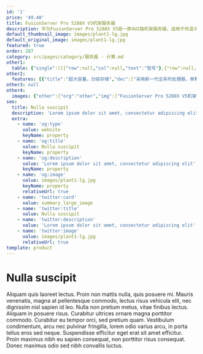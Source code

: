 ```yaml
---
id: '1'
price: '49.40'
title: FusionServer Pro 5288X V5机架服务器
description: 华为FusionServer Pro 5288X V5是一款4U2路机架服务器，适用于热温冷数据分级部署、历史数据归档等业务需求，凭借高效设计，在确保卓越计算性能的同时，提供灵活、超大容量的本地存储扩展能力，降低数据存储成本。5288X V5在4U空间里可配置2路处理器、24条DDR4内存及38*3.5”+6*2.5”（最多支持4*NVMe SSD）的本地存储资源，集成DEMT智能功耗管理、FDM智能故障管理等专利技术，可选配华为FusionDirector全生命周期管理软件，能够有效降低运营成本、提升投资回报。
default_thumbnail_image: images/plant1-lg.jpg
default_original_image: images/plant1-lg.jpg
featured: true
order: 287
category: src/pages/category/服务器 - 计算.md
other1: 
  table: {"single":[[{"row":null,"col":null,"text":"型号"},{"row":null,"col":null,"text":"FusionServer Pro 5288X V5"}],[{"row":null,"col":null,"text":"形态"},{"row":null,"col":null,"text":"4U机架服务器"}],[{"row":null,"col":null,"text":"处理器"},{"row":null,"col":null,"text":"1/2个第一代英特尔®至强®可扩展处理3100/4100/5100/6100/8100系列，最高205W\n1/2个第二代英特尔®至强®可扩展处理3200/4200/5200/6200/8200系列，最高205W\n"}],[{"row":null,"col":null,"text":"内存"},{"row":null,"col":null,"text":"24个DDR4内存插槽，最高2933MT/s"}],[{"row":null,"col":null,"text":"本地存储"},{"row":null,"col":null,"text":"前端：\n• 可以配置24个3.5英寸SAS/SATA硬盘\n后端：\n• 可以配置14个3.5英寸SAS/SATA硬盘+2个2.5英寸SAS/SATA硬盘+4个2.5英寸NVMe SSD硬盘（配置1个RAID控制标卡）\n• 可以配置14个3.5英寸SAS/SATA硬盘+4个2.5英寸NVMe SSD硬盘（配置2个RAID控制标卡）"}],[{"row":null,"col":null,"text":"RAID支持"},{"row":null,"col":null,"text":"可选配支持RAID0、1、1E、5、50、6、60等，支持Cache超级电容保护，提供RAID级别迁移、磁盘漫游、自诊断、Web远程设置等功能"}],[{"row":null,"col":null,"text":"网络"},{"row":null,"col":null,"text":"• 板载网卡：2个10GE接口\n• 灵活插卡：可选配2个OCP2.0标准网卡"}],[{"row":null,"col":null,"text":"PCIe扩展"},{"row":null,"col":null,"text":"最多11个PCIe 3.0扩展槽位，包括1个RAID卡专用的PCIe扩展卡，2个OCP2.0标准网卡"}],[{"row":null,"col":null,"text":"风扇"},{"row":null,"col":null,"text":"4个热拔插风扇，支持N+1冗余"}],[{"row":null,"col":null,"text":"电源"},{"row":null,"col":null,"text":"可配置2个冗余热插拔电源，支持1+1冗余，可选规格如下：\n• 900W AC白金电源\n• 2000W AC 白金电源"}],[{"row":null,"col":null,"text":"管理"},{"row":null,"col":null,"text":"• 华为iBMC芯片集成1个专用管理GE网口，提供全面的故障诊断、自动化运维、硬件安全加固等管理特性\n• iBMC支持Redﬁsh、SNMP、IPMI2.0等标准接口；提供基于HTML5/VNC KVM的远程管理界面；支持免CD部署和Agentless特性简化管理复杂度\n• 可选配华为FusionDirector管理软件，提供无状态计算、OS批量部署、固件自动升级等高级管理特性，实现全生命周期智能化、自动化管理"}],[{"row":null,"col":null,"text":"产品认证"},{"row":null,"col":null,"text":"CCC"}],[{"row":null,"col":null,"text":"安装套件"},{"row":null,"col":null,"text":"L型滑道、可伸缩滑道、抱轨"}],[{"row":null,"col":null,"text":"尺寸(高x宽x深)"},{"row":null,"col":null,"text":"机箱尺寸：175 mm×447 mm×748 mm"}],[{"row":null,"col":null,"text":"工作温度"},{"row":null,"col":null,"text":"5ºC - 40ºC（符合ASHRAE A3标准）"}]]}
other2:
  features: [{"title":"超大容量，分级存储","dec":["采用新一代全系列处理器，单颗处理器计算性能较上一代提升最高达40%；支持24条DDR4内存；支持38*3.5”+6*2.5”本地磁盘配置；支持2*10GE的板载网络，满足98%应用场景的网络需求。"]},{"title":"智慧节能，优化能效","dec":["DEMT智能功耗管理专利技术，采用部件休眠、PID节能调速、电源主备供电等多维度节能措施，节省整机功耗高达15%；采用80PLUS®白金高能效电源模块，高达94%的能效转换率。"]},{"title":"智能管理，开放集成","dec":["全生命周期智能运维，FDM深度故障诊断技术，核心部件故障诊断准确率达93%；板载网卡满足网络高IO业务所需，配置简洁；标准化开放接口及开发指南，易于第三方管理软件无缝集成。"]}]
other3: null
other4:
  images: {"other":{"org":"other","img":["FusionServer Pro 5288X V5机架服务器.png"]}}
seo:
  title: Nulla suscipit
  description: 'Lorem ipsum dolor sit amet, consectetur adipiscing elit'
  extra:
    - name: 'og:type'
      value: website
      keyName: property
    - name: 'og:title'
      value: Nulla suscipit
      keyName: property
    - name: 'og:description'
      value: 'Lorem ipsum dolor sit amet, consectetur adipiscing elit'
      keyName: property
    - name: 'og:image'
      value: images/plant1-lg.jpg
      keyName: property
      relativeUrl: true
    - name: 'twitter:card'
      value: summary_large_image
    - name: 'twitter:title'
      value: Nulla suscipit
    - name: 'twitter:description'
      value: 'Lorem ipsum dolor sit amet, consectetur adipiscing elit'
    - name: 'twitter:image'
      value: images/plant1-lg.jpg
      relativeUrl: true
template: product
---
```


# Nulla suscipit

Aliquam quis laoreet lectus. Proin non mattis nulla, quis posuere mi. Mauris venenatis, magna at pellentesque commodo, lectus risus vehicula elit, nec dignissim nisl sapien id leo. Nulla non pretium metus, vitae finibus lectus. Aliquam in posuere risus. Curabitur ultrices ornare magna porttitor commodo. Curabitur eu tempor orci, sed pretium quam. Vestibulum condimentum, arcu nec pulvinar fringilla, lorem odio varius arcu, in porta tellus eros sed neque. Suspendisse efficitur eget erat sit amet efficitur. Proin maximus nibh eu sapien consequat, non porttitor risus consequat. Donec maximus odio sed nibh convallis luctus.